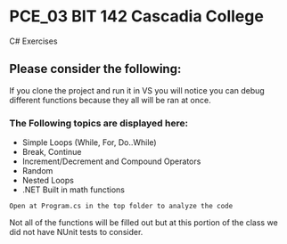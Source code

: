 # PCE_03 BIT 142 Cascadia College
C# Exercises

## Please consider the following:
 If you clone the project and run it in VS you will notice you can debug different functions because they all will be ran at once.

### The Following topics are displayed here:
  - Simple Loops (While, For, Do..While)
  - Break, Continue
  - Increment/Decrement and Compound Operators
  - Random
  - Nested Loops
  - .NET Built in math functions
  
```
Open at Program.cs in the top folder to analyze the code
```

Not all of the functions will be filled out but at this portion of the class we did not have NUnit tests to consider. 
